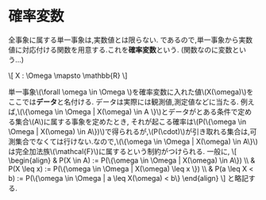 # 確率変数
全事象に属する単一事象は,実数値とは限らない.
であるので,単一事象から実数値に対応付ける関数を用意する.これを**確率変数**という.
(関数なのに変数という...)

\\[
X : \Omega \mapsto \mathbb{R}
\\]

単一事象\\(\forall \omega \in \Omega \\)を確率変数に入れた値\\(X(\omega)\\)をここでは**データ**と名付ける.
データは実際には観測値,測定値などに当たる.
例えば,\\(\\{\omega \in \Omega | X(\omega) \in A \\}\\)とデータがとある条件で定める集合\\(A\\)に属する事象を定めたとき,
それが起こる確率は\\(P(\\{\omega \in \Omega | X(\omega) \in A\\})\\)で得られるが,\\(P(\cdot)\\)が引き取れる集合は,可測集合でなくては行けない.なので,\\(\\{\omega \in \Omega | X(\omega) \in A\\}\\)は完全加法族\\(\mathcal{F}\\)に属するという制約がつけられる.
一般に,
\\[
\begin{align}
& P(X \in A)  := P(\\{\omega \in \Omega | X(\omega) \in A\\}) \\\\
& P(X \leq x) := P(\\{\omega \in \Omega | X(\omega) \leq x \\}) \\\\
& P(a \leq X < b) := P(\\{\omega \in \Omega | a \leq X(\omega) < b\\}
\end{align}
\\]
と略記する.


